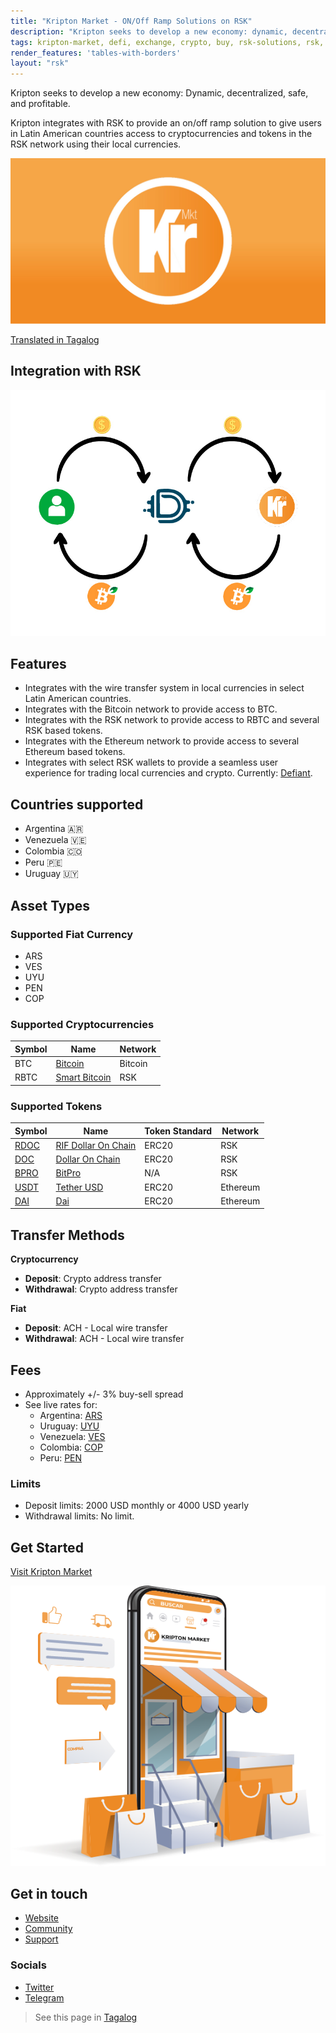 ```yaml
---
title: "Kripton Market - ON/Off Ramp Solutions on RSK"
description: "Kripton seeks to develop a new economy: dynamic, decentralized, safe and profitable."
tags: kripton-market, defi, exchange, crypto, buy, rsk-solutions, rsk, on-ramp, off-ramp
render_features: 'tables-with-borders'
layout: "rsk"
---
```


Kripton seeks to develop a new economy: Dynamic, decentralized, safe, and profitable.

Kripton integrates with RSK to provide an on/off ramp solution to give users in Latin American countries access to cryptocurrencies and tokens in the RSK network using their local currencies.

![Kripton-banner-image](/assets/img/solutions/kriptonmarket/kripton-banner.jpg)

[Translated in Tagalog](/solutions/kriptonmarket/tagalog/)

## Integration with RSK

![Kripton-RSK-Integration](/assets/img/solutions/kriptonmarket/integration-diagram.jpg)

## Features

- Integrates with the wire transfer system in local currencies in select Latin American countries.
- Integrates with the Bitcoin network to provide access to BTC.
- Integrates with the RSK network to provide access to RBTC and several RSK based tokens.
- Integrates with the Ethereum network to provide access to several Ethereum based tokens.
- Integrates with select RSK wallets to provide a seamless user experience for trading local currencies and crypto. Currently: [Defiant](/solutions/defiant/).

## Countries supported

- Argentina 🇦🇷
- Venezuela 🇻🇪
- Colombia 🇨🇴 
- Peru 🇵🇪
- Uruguay 🇺🇾

## Asset Types

### Supported Fiat Currency

- ARS
- VES
- UYU
- PEN
- COP

### Supported Cryptocurrencies

| Symbol | Name | Network |
| --- | --- | --- |
| BTC | [Bitcoin](https://bitcoin.org/bitcoin.pdf) | Bitcoin |
| RBTC | [Smart Bitcoin](https://developers.rsk.co/rsk/rbtc/) | RSK |

### Supported Tokens

| Symbol | Name | Token Standard | Network |
| --- | --- | --- | --- |
| [RDOC](https://explorer.rsk.co/address/0x2d919f19d4892381d58edebeca66d5642cef1a1f) | [RIF Dollar On Chain](https://moneyonchain.com/rif-dollar/) | ERC20 | RSK |
| [DOC](https://explorer.rsk.co/address/0x809c4db849948bfa6cb84501e5a7b5c9da8fc555) | [Dollar On Chain](https://moneyonchain.com/doc-bitcoin-stablecoin/) | ERC20 | RSK |
| [BPRO](https://explorer.rsk.co/address/0x440cd83c160de5c96ddb20246815ea44c7abbca8) | [BitPro](https://moneyonchain.com/bpro-income-for-bitcoin-holders/)| N/A | RSK |
| [USDT](https://etherscan.io/token/0xdac17f958d2ee523a2206206994597c13d831ec7) | [Tether USD](https://tether.to/) | ERC20 | Ethereum |
| [DAI](https://etherscan.io/token/0x6b175474e89094c44da98b954eedeac495271d0f) | [Dai](https://makerdao.com/) | ERC20 | Ethereum |

## Transfer Methods

**Cryptocurrency**
- **Deposit**: Crypto address transfer
- **Withdrawal**: Crypto address transfer

**Fiat**
- **Deposit**: ACH - Local wire transfer
- **Withdrawal**: ACH - Local wire transfer

## Fees

- Approximately +/- 3% buy-sell spread
- See live rates for:
  - Argentina: [ARS](https://kriptonmarket.com/cotizacion?currency=ars)
  - Uruguay: [UYU](https://kriptonmarket.com/cotizacion?currency=uyu)
  - Venezuela: [VES](https://kriptonmarket.com/cotizacion?currency=bs)
  - Colombia: [COP](https://kriptonmarket.com/cotizacion?currency=col)
  - Peru: [PEN](https://kriptonmarket.com/cotizacion?currency=pen)

### Limits

- Deposit limits: 2000 USD monthly or 4000 USD yearly
- Withdrawal limits: No limit.

## Get Started

[Visit Kripton Market](https://kriptonmarket.com/)

![Kripton Market Store](/assets/img/solutions/kriptonmarket/kripto-store-logo.png)

## Get in touch

- [Website](https://kriptonmarket.com/)
- [Community](https://t.me/kriptonmarket)
- [Support](mailto:info@kriptonmarket.com)

### Socials

- [Twitter](https://twitter.com/Kriptonmarket)
- [Telegram](https://t.me/kriptonmarket)

> See this page in [Tagalog](/solutions/kriptonmarket/tagalog/)